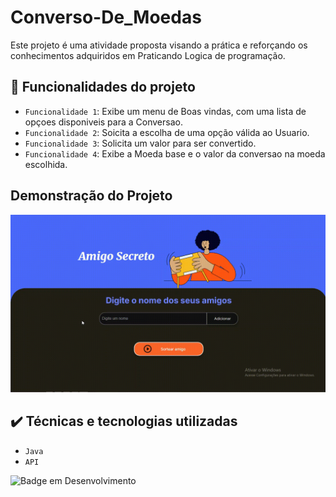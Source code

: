 # Converso-De_Moedas
Este projeto é uma atividade proposta visando a prática e reforçando os conhecimentos adquiridos em Praticando Logica de programação.

## :hammer: Funcionalidades do projeto

- `Funcionalidade 1`: Exibe um menu de Boas vindas, com uma lista de opçoes disponiveis para a Conversao.
- `Funcionalidade 2`: Soicita a escolha de uma opção válida ao Usuario.
- `Funcionalidade 3`: Solicita um valor para ser convertido.
- `Funcionalidade 4`: Exibe a Moeda base e o valor da conversao na moeda escolhida.

## Demonstração do Projeto

![Video Demosntrativo](https://github.com/gleissonS89/Challenge-Amigo-Secreto/blob/3fad4a9c761968acda1fe8642fc7a30bd3ff3c62/Demonstra%C3%A7ao.gif)

## ✔️ Técnicas e tecnologias utilizadas
* ``Java``
* ``API``
 
![Badge em Desenvolvimento](http://img.shields.io/static/v1?label=STATUS&message=Finalizado&color=GREEN&style=for-the-badge)
